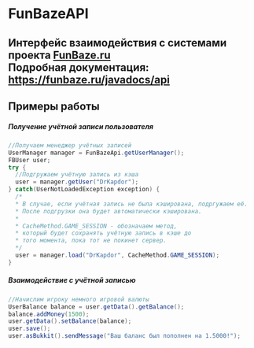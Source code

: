 # FunBazeAPI
Интерфейс взаимодействия с системами проекта **[FunBaze.ru](https://funbaze.ru/)**<br>
Подробная документация: https://funbaze.ru/javadocs/api
-----------------------------------
## Примеры работы
##### Получение учётной записи пользователя
```java
//Получаем менеджер учётных записей
UserManager manager = FunBazeApi.getUserManager();
FBUser user;
try {
  //Подгружаем учётную запись из кэша
  user = manager.getUser("DrKapdor");
} catch(UserNotLoadedException exception) {
  /*
  * В случае, если учётная запись не была кэширована, подргужаем её.
  * После подгрузки она будет автоматически кэширована.
  *
  * CacheMethod.GAME_SESSION - обозначаем метод,
  * который будет сохранять учётную запись в кэше до
  * того момента, пока тот не покинет сервер.
  */
  user = manager.load("DrKapdor", CacheMethod.GAME_SESSION);
}
```
##### Взаимодействие с учётной записью
```java
//Начислим игроку немного игровой валюты
UserBalance balance = user.getData().getBalance();
balance.addMoney(1500);
user.getData().setBalance(balance);
user.save();
user.asBukkit().sendMessage("Ваш баланс был пополнен на 1.5000!");
```
